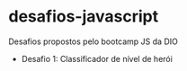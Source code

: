 # desafios-javascript
Desafios propostos pelo bootcamp JS da DIO

- Desafio 1: Classificador de nível de herói
